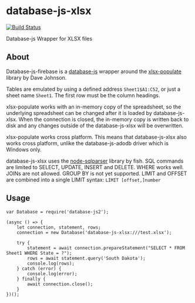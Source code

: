 # database-js-xlsx
[![Build Status](https://travis-ci.org/mlaanderson/database-js-xlsx.svg?branch=master)](https://travis-ci.org/mlaanderson/database-js-xlsx)

Database-js Wrapper for XLSX files
## About
Database-js-firebase is a [database-js](https://github.com/mlaanderson/database-js) wrapper around the [xlsx-populate](https://github.com/dtjohnson/xlsx-populate) library by Dave Johnson. 

Tables are emulated by using a defined address `Sheet1$A1:C52`, or just a sheet name `Sheet1`. The first row must be the column headings.

xlsx-populate works with an in-memory copy of the spreadsheet, so the underlying spreadsheet can be changed after it is loaded by database-js-xlsx. When the connection is closed, the in-memory copy is written back to disk and any changes outside of the database-js-xlsx will be overwritten.

xlsx-populate works cross platform. This means that database-js-xlsx also works cross platform, unlike the database-js-adodb driver which is Windows only.

database-js-xlsx uses the [node-sqlparser](https://github.com/alibaba/nquery) library by fish. SQL commands are limited to SELECT, UPDATE, INSERT and DELETE. WHERE works well. JOINs are not allowed. GROUP BY is not yet supported. LIMIT and OFFSET are combined into a single LIMIT syntax: `LIMIT [offset,]number`

## Usage
~~~~
var Database = require('database-js2');

(async () => {
    let connection, statement, rows;
    connection = new Database('database-js-xlsx:///test.xlsx');
    
    try {
        statement = await connection.prepareStatement("SELECT * FROM Sheet1 WHERE State = ?");
        rows = await statement.query('South Dakota');
        console.log(rows);
    } catch (error) {
        console.log(error);
    } finally {
        await connection.close();
    }
})();
~~~~